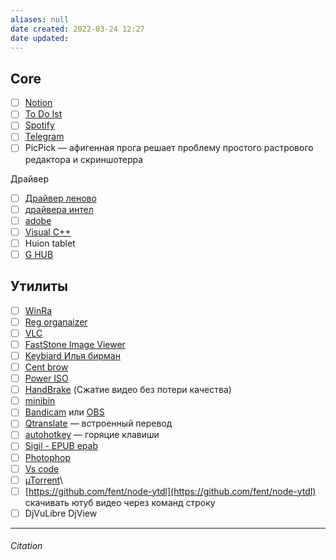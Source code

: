 ```yaml
---
aliases: null
date created: 2022-03-24 12:27
date updated:
---
```


## Core

-   [ ] [Notion](https://www.notion.so/login)
-   [ ] [To Do Ist](https://todoist.com/app/)
-   [ ] [Spotify](https://www.spotify.com/us/home/)
-   [ ] [Telegram](https://desktop.telegram.org/)
-   [ ] PicPick — афигенная прога решает проблему простого растрового редактора и скриншотерра

Драйвер

-   [ ] [Драйвер леново](https://pcsupport.lenovo.com/ru/ru/products/laptops-and-netbooks/700-series/720-15ikb-type-81c7/81c7/81c70029rk/r90r354l/warranty/mobile)
-   [ ] [драйвера интел](https://www.intel.com/content/www/us/en/support/detect.html)
-   [ ] [adobe](https://get.adobe.com/reader/)
-   [ ] [Visual C++](https://support.microsoft.com/en-us/topic/the-latest-supported-visual-c-downloads-2647da03-1eea-4433-9aff-95f26a218cc0)
-   [ ] Huion tablet
-   [ ] [G HUB](https://www.logitechg.com/en-us/innovation/g-hub.html)

## Утилиты

-   [ ] [WinRa](https://repack.me/software/repacks/data/78-winrar.html)
-   [ ] [Reg organaizer](https://repack.me/software/repacks/system/64-reg-organizer.html)
-   [ ] [VLC](https://www.videolan.org/)
-   [ ] [FastStone Image Viewer](https://repack.me/software/repacks/multimedia/149-faststone-image-viewer.html)
-   [ ] [Keybiard Илья бирман](https://ilyabirman.ru/projects/typography-layout/)
-   [ ] [Cent brow](http://www.centbrowser.com/)
-   [ ] [Power ISO](https://repack.me/software/repacks/data/112-poweriso.html)
-   [ ] [HandBrake](https://handbrake.fr/) (Сжатие видео без потери качества)
-   [ ] [minibin](https://minibin.en.uptodown.com/windows#:~:text=MiniBin%20is%20a%20lite%20but,one%20set%20in%20the%20desktop)
-   [ ] [Bandicam](https://repack.me/software/repacks/multimedia/72-bandicam.html) или [OBS](https://obsproject.com/)
-   [ ] [Qtranslate](https://quest-app.appspot.com/) — встроенный перевод
-   [ ] [autohotkey](https://www.autohotkey.com/) — горяцие клавиши
-   [ ] [Sigil - EPUB epab](https://sigil-ebook.com/sigil/download/)
-   [ ] [Photophop](https://repack.me/software/repacks/multimedia/496-adobe-photoshop-2021.html)
-   [ ] [Vs code](https://code.visualstudio.com/)
-   [ ] [µTorrent](https://repack.me/software/repacks/internet/246-utorrent.html)\
-   [ ] [https://github.com/fent/node-ytdl](https://github.com/fent/node-ytdl) скачивать ютуб видео через команд строку
-   [ ] DjVuLibre DjView

---

###### Citation

